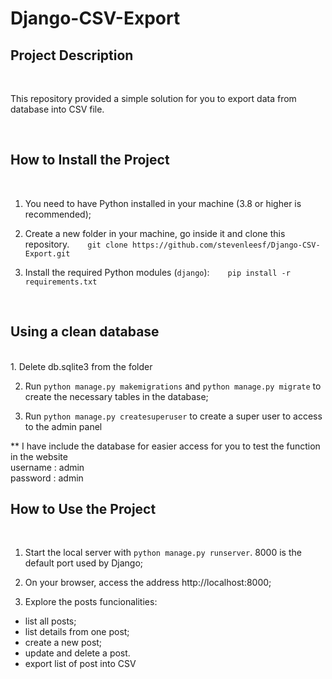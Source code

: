 # Django-CSV-Export

## Project Description
<br />

This repository provided a simple solution for you to export data from database into CSV file.

<br />

## How to Install the Project
<br />

1. You need to have Python installed in your machine (3.8 or higher is recommended);

2. Create a new folder in your machine, go inside it and clone this repository. 
<span style="margin-left: 25px;">```git clone https://github.com/stevenleesf/Django-CSV-Export.git```</span> 

3. Install the required Python modules (`django`):
<span style="margin-left: 25px;">```pip install -r requirements.txt```</span>

<br />

## Using a clean database
<br />
1. Delete db.sqlite3 from the folder

2. Run `python manage.py makemigrations` and `python manage.py migrate` to create the necessary tables in the database;

3. Run `python manage.py createsuperuser` to create a super user to access to the admin panel

** I have include the database for easier access for you to test the function in the website
<br />
username : admin
<br />
password : admin
<br />

## How to Use the Project
<br /> 

1. Start the local server with `python manage.py runserver`. 8000 is the default port used by Django;

2. On your browser, access the address http://localhost:8000;

3. Explore the posts funcionalities: 

* list all posts;
* list details from one post;
* create a new post; 
* update and delete a post.
* export list of post into CSV

<br />

